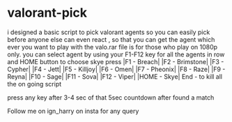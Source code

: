 # valorant-pick
i designed a basic script to pick valorant agents so you can easily pick before anyone else can even react , so that you can get the agent which ever you want to play with
the valo.rar file is for those who play on 1080p only.
you can select agent by using your F1-F12 key for all the agents in row and HOME button to choose skye
press |F1  - Breach|
|F2        - Brimstone|
|F3        - Cypher|
|F4        - Jett|
|F5        - Killjoy|
|F6        - Omen|
|F7        - Pheonix|
|F8        - Raze|
|F9        - Reyna|
|F10       - Sage|
|F11       - Sova|
|F12       - Viper|
|HOME      - Skye|
End       - to kill all the on going script


press any key after 3-4 sec of that 5sec countdown after found a match


Follow me on ign_harry on insta for any query



